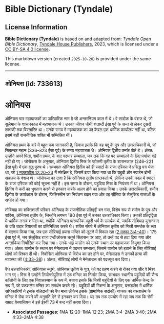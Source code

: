 # Bible Dictionary (Tyndale)

## License Information

**Bible Dictionary (Tyndale)** is based on and adapted from: _Tyndale Open Bible Dictionary_, [Tyndale House Publishers](https://tyndaleopenresources.com/), 2023, which is licensed under a [CC BY-SA 4.0 license](https://creativecommons.org/licenses/by-sa/4.0/legalcode.en).

This markdown version (created `2025-10-20`) is provided under the same license.



--------------------------------

## ओनियस (id: 733613)

ओनियस
=====

ओनियस चार महायाजकों का पारिवारिक नाम है जो अन्तरनियम काल में थे। वे सादोक के वंशज थे, जो सुलैमान के शासनकाल में महायाजक थे। उनका जीवन चौथी शताब्दी ईसा पूर्व के अन्त से लेकर दूसरी शताब्दी तक विस्तारित था। उनके समय में महायाजक का पद केवल एक धार्मिक कार्यालय नहीं था, बल्कि इसमें बड़ी राजनीतिक शक्ति भी सम्मिलित थी।

ओनियस प्रथम के बारे में बहुत कम जानकारी है, सिवाय इसके कि वह यद्दू के पुत्र और उत्तराधिकारी थे, जो सिकन्दर महान (336–323 ईसा पूर्व) के समय महायाजक थे। ओनियस द्वितीय उनके पोते थे। अंततः उन्होंने अपने पिता, शमौन प्रथम, के बाद पदभार सम्भाला, जब तक कि वह पद सम्भालने के लिए पर्याप्त बड़े नहीं हो गए। जोसेफस के अनुसार, ओनियस द्वितीय मिस्र के प्टोलमी तृतीय के शासनकाल (246–221 ईसा पूर्व) में एक वृद्ध पुरुष थे। सम्भवतः ओनियस द्वितीय को ही स्पार्टा के राजा एरियस ने प्रसिद्ध पत्र भेजा था, जो [1 मक्काबीज 12:20–23](https://ref.ly/1Macc12:20-1Macc12:23) में संरक्षित है, जिसमें दावा किया गया था कि यहूदी और स्पार्टन दोनों अब्राहम के वंशज थे। जोसेफस का दावा है कि ओनियस तृतीय प्राप्तकर्ता थे, लेकिन उनके काल में स्पार्टा के राजा एरियस की कोई सूचना नहीं है। इस समय के दौरान, यहूदिया मिस्र के नियंत्रण में था। ओनियस द्वितीय ने करों का भुगतान करने से इनकार करके अलग होने का प्रयास किया। उनके उत्तराधिकारी, शमौन द्वितीय के कार्यकाल के दौरान, फिलिस्तीन का नियंत्रण बदल गया और वह सीरिया के सेलुसिड राजाओं के अधीन हो गया।

तोबियाह का शक्तिशाली परिवार ओनियाह के राजनीतिक प्रतिद्वंद्वी बन गया, विशेष रूप से शमौन के पुत्र और वारिस, ओनियस तृतीय के, जिन्होंने लगभग 180 ईसा पूर्व में उनका उत्तराधिकार किया। उनकी प्रतिद्वंद्विता में धार्मिक तनाव शामिल था, क्योंकि ओनियस पारम्परिक यहूदी धर्म के समर्थक थे, जबकि तोबियाह यूनानवाद के प्रति उदार रियायतों का प्रतिनिधित्व करते थे। शक्ति संघर्ष में ओनियस तृतीय को मिस्री समर्थक के रूप में बदनाम किया गया, जब एक सीरियाई प्रयास मन्दिर को लूटने में विफल रहा ([2 मक्का 3:4–40](https://ref.ly/2Macc3:4-2Macc3:40))। 175 ईसा पूर्व में, जब सेलुसिड राजा एन्टीओकस चतुर्थ सिंहासन पर आए, तो उन्हें पद से हटा दिया गया और अन्ताकिया निर्वासित कर दिया गया। उनके भाई यासोन को उनके स्थान पर महायाजक नियुक्त किया गया। अंततः यासोन के स्थान पर मेनेलाउस ने पदभार सम्भाला, जिसने यासोन को हटाने के लिए सीरियाई लोगों को रिश्वत दी थी। निर्वासित ओनियस से विरोध का डर होने पर, मेनेलाउस ने उनकी हत्या की व्यवस्था की ([4:33–38](https://ref.ly/2Macc4:33-2Macc4:38))। अंततः, सीरियाई लोगों ने मेनेलाउस को पदच्युत कर दिया।

वैध उत्तराधिकारी, ओनियास चतुर्थ, ओनियस तृतीय के पुत्र, को पद ग्रहण करने से रोका गया और वे मिस्र भाग गए। मिस्र में उन्होंने लियोन्तोपुलिस में एक मन्दिर का निर्माण किया, सम्भवतः स्थानीय यहूदियों की सैन्य कॉलोनी के लिए एक निवासस्थान के रूप में, बजाय इसके कि मिस्री यहूदियों के लिए एक धार्मिक केन्द्र के रूप में, जो यरूशलेम मन्दिर का समर्थन करते रहे। यहूदियों की मिशना के अनुसार, यरूशलेम में धार्मिक अधिकारियों ने इसके बलिदानों को वैध माना लेकिन इसके (प्रामाणिक सदोकी) याजक को यरूशलेम के मन्दिर में सेवा करने की अनुमति देने से इनकार कर दिया। यह तब तक उपयोग में रहा जब तक कि रोमी सम्राट वेस्पासियन ने इसे ईस्वी 73 में बन्द नहीं करवा दिया।

* **Associated Passages:** 1MA 12:20–1MA 12:23; 2MA 3:4–2MA 3:40; 2MA 4:33–2MA 4:38

